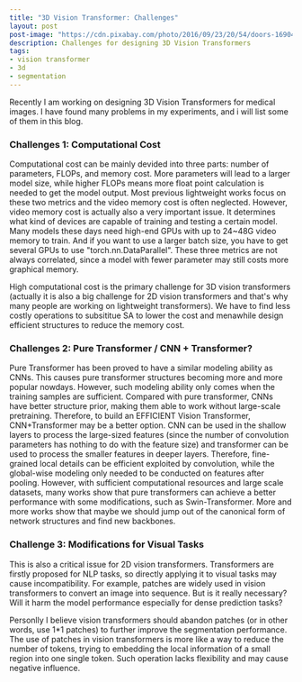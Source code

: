 ```yaml
---
title: "3D Vision Transformer: Challenges" 
layout: post
post-image: "https://cdn.pixabay.com/photo/2016/09/23/20/54/doors-1690423_1280.jpg"
description: Challenges for designing 3D Vision Transformers
tags:
- vision transformer
- 3d
- segmentation
---
```


Recently I am working on designing 3D Vision Transformers for medical images. I have found many problems in my experiments, and i will list some of them in this blog.

### Challenges 1: Computational Cost

Computational cost can be mainly devided into three parts: number of parameters, FLOPs, and memory cost. More parameters will lead to a larger model size, while higher FLOPs means more float point calculation is needed to get the model output. Most previous lightweight works focus on these two metrics and the video memory cost is often neglected. However, video memory cost is actually also a very important issue. It determines what kind of devices are capable of training and testing a certain model. Many models these days need high-end GPUs with up to 24~48G video memory to train. And if you want to use a larger batch size, you have to get several GPUs to use "torch.nn.DataParallel". These three metrics are not always correlated, since a model with fewer parameter may still costs more graphical memory. 

High computational cost is the primary challenge for 3D vision transformers (actually it is also a big challenge for 2D vision transformers and that's why many people are working on lightweight transformers). We have to find less costly operations to subsititue SA to lower the cost and menawhile design efficient structures to reduce the memory cost.

### Challenges 2: Pure Transformer / CNN + Transformer?

Pure Transformer has been proved to have a similar modeling ability as CNNs. This causes pure transformer structures becoming more and more popular nowdays. However, such modeling ability only comes when the training samples are sufficient. Compared with pure transformer, CNNs have better structure prior, making them able to work without large-scale pretraining. Therefore, to build an EFFICIENT Vision Transformer, CNN+Transformer may be a better option. CNN can be used in the shallow layers to process the large-sized features (since the number of convolution parameters has nothing to do with the feature size) and transformer can be used to process the smaller features in deeper layers. Therefore, fine-grained local details can be efficient exploited by convolution, while the global-wise modeling only needed to be conducted on features after pooling. However, with sufficient computational resources and large scale datasets, many works show that pure transformers can achieve a better performance with some modifications, such as Swin-Transformer. More and more works show that maybe we should jump out of the canonical form of network structures and find new backbones. 

### Challenge 3: Modifications for Visual Tasks

This is also a critical issue for 2D vision transformers. Transformers are firstly proposed for NLP tasks, so directly applying it to visual tasks may cause incompatibility. For example, patches are widely used in vision transformers to convert an image into sequence. But is it really necessary? Will it harm the model performance especially for dense prediction tasks?

Personlly I believe vision transformers should abandon patches (or in other words, use 1*1 patches) to further improve the segmentation performance. The use of patches in vision transformers is more like a way to reduce the number of tokens, trying to embedding the local information of a small region into one single token. Such operation lacks flexibility and may cause negative influence.
